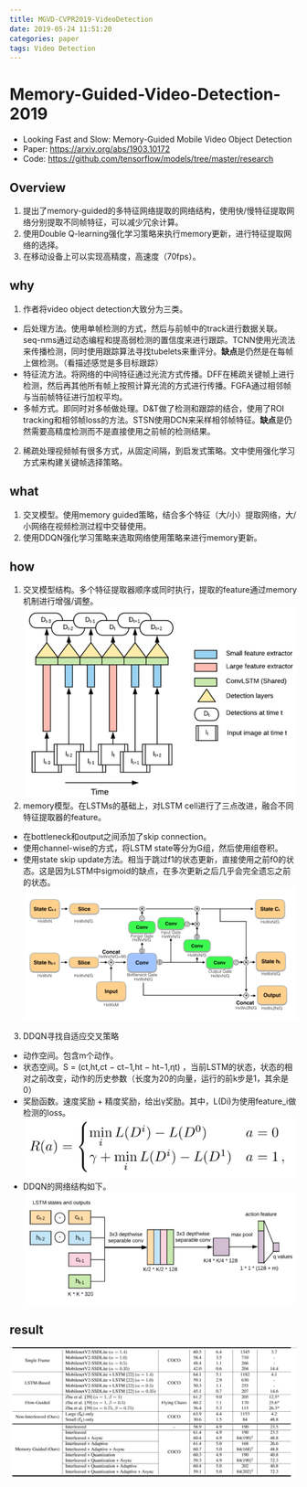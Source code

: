 ```yaml
---
title: MGVD-CVPR2019-VideoDetection
date: 2019-05-24 11:51:20
categories: paper
tags: Video Detection
---
```

# Memory-Guided-Video-Detection-2019
- Looking Fast and Slow: Memory-Guided Mobile Video Object Detection
- Paper: https://arxiv.org/abs/1903.10172
- Code: https://github.com/tensorflow/models/tree/master/research

## Overview

1. 提出了memory-guided的多特征网络提取的网络结构，使用快/慢特征提取网络分别提取不同帧特征，可以减少冗余计算。
2. 使用Double Q-learning强化学习策略来执行memory更新，进行特征提取网络的选择。
3. 在移动设备上可以实现高精度，高速度（70fps）。

<!--more-->

## why
1. 作者将video object detection大致分为三类。
* 后处理方法。使用单帧检测的方式，然后与前帧中的track进行数据关联。seq-nms通过动态编程和提高弱检测的置信度来进行跟踪。TCNN使用光流法来传播检测，同时使用跟踪算法寻找tubelets来重评分。**缺点**是仍然是在每帧上做检测。（看描述感觉是多目标跟踪）
* 特征流方法。将网络的中间特征通过光流方式传播。DFF在稀疏关键帧上进行检测，然后再其他所有帧上按照计算光流的方式进行传播。FGFA通过相邻帧与当前帧特征进行加权平均。
* 多帧方式。即同时对多帧做处理。D&T做了检测和跟踪的结合，使用了ROI tracking和相邻帧loss的方法。STSN使用DCN来采样相邻帧特征。**缺点**是仍然需要高精度检测而不是直接使用之前帧的检测结果。
2. 稀疏处理视频帧有很多方式，从固定间隔，到启发式策略。文中使用强化学习方式来构建关键帧选择策略。

## what
1. 交叉模型。使用memory guided策略，结合多个特征（大/小）提取网络，大/小网络在视频检测过程中交替使用。
2. 使用DDQN强化学习策略来选取网络使用策略来进行memory更新。


## how
1. 交叉模型结构。多个特征提取器顺序或同时执行，提取的feature通过memory机制进行增强/调整。   
![interleaved-model](MGVD-CVPR2019-VideoDetection/model.PNG "interleaved-model")
2. memory模型。在LSTMs的基础上，对LSTM cell进行了三点改进，融合不同特征提取器的feature。   
* 在bottleneck和output之间添加了skip connection。
* 使用channel-wise的方式，将LSTM state等分为G组，然后使用组卷积。
* 使用state skip update方法。相当于跳过f1的状态更新，直接使用之前f0的状态。这是因为LSTM中sigmoid的缺点，在多次更新之后几乎会完全遗忘之前的状态。
![speed-opt-LSTM-Cell](MGVD-CVPR2019-VideoDetection/speedoptimizedLSTMcell.PNG "speed-opt-LSTM-Cell")
3. DDQN寻找自适应交叉策略
* 动作空间。包含m个动作。
* 状态空间。S = (ct,ht,ct − ct−1,ht − ht−1,ηt) ，当前LSTM的状态，状态的相对之前改变，动作的历史参数（长度为20的向量，运行的前k步是1，其余是0）
* 奖励函数。速度奖励 + 精度奖励，给出γ奖励。其中，L(Di)为使用feature_i做检测的loss。
![reward-func](MGVD-CVPR2019-VideoDetection/reward-func.PNG "reward-func")
* DDQN的网络结构如下。
![reforcement-netword](MGVD-CVPR2019-VideoDetection/reforcement-netword.PNG "reforcement-netword")


## result
![result](MGVD-CVPR2019-VideoDetection/result.PNG "result")

